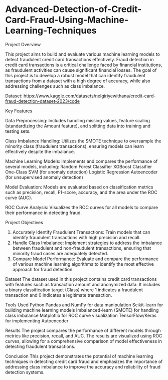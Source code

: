 # Advanced-Detection-of-Credit-Card-Fraud-Using-Machine-Learning-Techniques

Project Overview

This project aims to build and evaluate various machine learning models to detect fraudulent credit card transactions effectively. Fraud detection in credit card transactions is a critical challenge faced by financial institutions, as fraudulent activities can cause significant financial losses. The goal of this project is to develop a robust model that can identify fraudulent transactions from a dataset with a high degree of accuracy, while also addressing challenges such as class imbalance.

Dataset: https://www.kaggle.com/datasets/nelgiriyewithana/credit-card-fraud-detection-dataset-2023/code

Key Features

Data Preprocessing: Includes handling missing values, feature scaling (standardizing the Amount feature), and splitting data into training and testing sets.

Class Imbalance Handling: Utilizes the SMOTE technique to oversample the minority class (fraudulent transactions), ensuring models can learn effectively despite the imbalance.

Machine Learning Models: Implements and compares the performance of several models, including:
  Random Forest Classifier
  XGBoost Classifier
  One-Class SVM (for anomaly detection)
  Logistic Regression
  Autoencoder (for unsupervised anomaly detection)
  
Model Evaluation: Models are evaluated based on classification metrics such as precision, recall, F1-score, accuracy, and the area under the ROC curve (AUC).

ROC Curve Analysis: Visualizes the ROC curves for all models to compare their performance in detecting fraud.

Project Objectives
1. Accurately Identify Fraudulent Transactions: Train models that can identify fraudulent transactions with high precision and recall.
2. Handle Class Imbalance: Implement strategies to address the imbalance between fraudulent and non-fraudulent transactions, ensuring that minority fraud cases are adequately detected.
3. Compare Model Performance: Evaluate and compare the performance of various machine learning algorithms to identify the most effective approach for fraud detection.

Dataset
The dataset used in this project contains credit card transactions with features such as transaction amount and anonymized data. It includes a binary classification target (Class) where 1 indicates a fraudulent transaction and 0 indicates a legitimate transaction.

Tools Used
Python
Pandas and NumPy for data manipulation
Scikit-learn for building machine learning models
Imbalanced-learn (SMOTE) for handling class imbalance
Matplotlib for ROC curve visualization
TensorFlow/Keras for implementing Autoencoder

Results
The project compares the performance of different models through metrics like precision, recall, and AUC. The results are visualized using ROC curves, allowing for a comprehensive comparison of model effectiveness in detecting fraudulent transactions.

Conclusion
This project demonstrates the potential of machine learning techniques in detecting credit card fraud and emphasizes the importance of addressing class imbalance to improve the accuracy and reliability of fraud detection systems.

